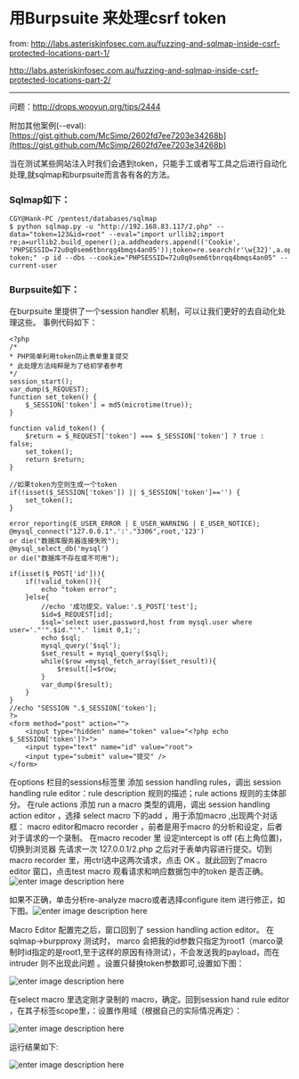 # 用Burpsuite 来处理csrf token

from: http://labs.asteriskinfosec.com.au/fuzzing-and-sqlmap-inside-csrf-protected-locations-part-1/

http://labs.asteriskinfosec.com.au/fuzzing-and-sqlmap-inside-csrf-protected-locations-part-2/

* * *

问题：http://drops.wooyun.org/tips/2444

附加其他案例(--eval):[https://gist.github.com/McSimp/2602fd7ee7203e34268b](https://gist.github.com/McSimp/2602fd7ee7203e34268b)

当在测试某些网站注入时我们会遇到token，只能手工或者写工具之后进行自动化处理,就sqlmap和burpsuite而言各有各的方法。

### Sqlmap如下：

```
CGY@Hank-PC /pentest/databases/sqlmap
$ python sqlmap.py -u "http://192.168.83.117/2.php" --data="token=123&id=root" --eval="import urllib2;import re;a=urllib2.build_opener();a.addheaders.append(('Cookie', 'PHPSESSID=72u0q0sem6tbnrqq4bmqs4an05'));token=re.search(r'\w{32}',a.open('http://192.168.83.117/2.php').read()).group(0);print token;" -p id --dbs --cookie="PHPSESSID=72u0q0sem6tbnrqq4bmqs4an05" --current-user

```

### Burpsuite如下：

在burpsuite 里提供了一个session handler 机制，可以让我们更好的去自动化处理这些。 事例代码如下：

```
<?php
/*
* PHP简单利用token防止表单重复提交
* 此处理方法纯粹是为了给初学者参考
*/
session_start();
var_dump($_REQUEST);
function set_token() {
    $_SESSION['token'] = md5(microtime(true));
}

function valid_token() {
    $return = $_REQUEST['token'] === $_SESSION['token'] ? true : false;
    set_token();
    return $return;
}

//如果token为空则生成一个token
if(!isset($_SESSION['token']) || $_SESSION['token']=='') {
    set_token();
}

error_reporting(E_USER_ERROR | E_USER_WARNING | E_USER_NOTICE);
@mysql_connect("127.0.0.1".':'."3306",root,'123')
or die("数据库服务器连接失败");   
@mysql_select_db('mysql')
or die("数据库不存在或不可用");

if(isset($_POST['id'])){
    if(!valid_token()){
        echo "token error";
    }else{
        //echo '成功提交，Value:'.$_POST['test'];
        $id=$_REQUEST[id];
        $sql='select user,password,host from mysql.user where user='."'".$id."'".' limit 0,1;';
        echo $sql;
        mysql_query('$sql');
        $set_result = mysql_query($sql); 
        while($row =mysql_fetch_array($set_result)){
            $result[]=$row;
        }
        var_dump($result);
    }
}
//echo "SESSION ".$_SESSION['token'];
?>
<form method="post" action="">
    <input type="hidden" name="token" value="<?php echo $_SESSION['token']?>">
    <input type="text" name="id" value="root">
    <input type="submit" value="提交" />
</form>

```

在options 栏目的sessions标签里 添加 session handling rules，调出 session handling rule editor：rule description 规则的描述；rule actions 规则的主体部分。 在rule actions 添加 run a macro 类型的调用，调出 session handling action editor ，选择 select macro 下的add ，用于添加macro ,出现两个对话框： macro editor和macro recorder ，前者是用于macro 的分析和设定，后者对于请求的一个录制。 在macro recoder 里 设定intercept is off (右上角位置)，切换到浏览器 先请求一次 127.0.0.1/2.php 之后对于表单内容进行提交。切到macro recorder 里，用ctrl选中这两次请求，点击 OK 。就此回到了macro editor 窗口，点击test macro 观看请求和响应数据包中的token 是否正确。![enter image description here](http://drops.javaweb.org/uploads/images/7530da1fc7c6c00fbb12967c2da28b5b61c63621.jpg)

如果不正确，单击分析re-analyze macro或者选择configure item 进行修正，如下图。![enter image description here](http://drops.javaweb.org/uploads/images/653f9258fd05c8df2408a3cc062e8423e95ebd3e.jpg)

Macro Editor 配置完之后，窗口回到了 session handling action editor。 在sqlmap->burpproxy 测试时， marco 会把我的id参数只指定为root1（marco录制时id指定的是root1,至于这样的原因有待测试），不会发送我的payload，而在intruder 则不出现此问题 。设置只替换token参数即可,设置如下图：

![enter image description here](http://drops.javaweb.org/uploads/images/9890f86463689cba6e737e6540a151a60331c6b8.jpg)

在select macro 里选定刚才录制的 macro，确定。回到session hand rule editor ，在其子标签scope里，：设置作用域（根据自己的实际情况再定）：

![enter image description here](http://drops.javaweb.org/uploads/images/fde514f3bda9060a2a6eee22c222afa2c044cab2.jpg)

运行结果如下:

![enter image description here](http://drops.javaweb.org/uploads/images/c326bce55b58542c8ecb9652b6ce276d737d53e1.jpg)